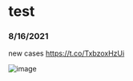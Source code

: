 

# test
### 8/16/2021
new cases https://t.co/TxbzoxHzUi

![image](https://pbs.twimg.com/media/E84MYtLVIAAxbTz.jpg)
